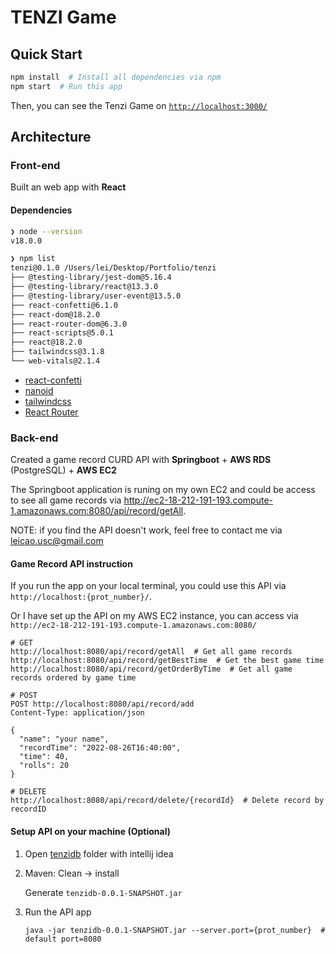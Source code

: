 # TENZI Game

## Quick Start
```bash
npm install  # Install all dependencies via npm 
npm start  # Run this app
```

Then, you can see the Tenzi Game on [`http://localhost:3000/`](http://localhost:3000/)

## Architecture

### Front-end

Built an web app with **React**

#### Dependencies

```bash
❯ node --version
v18.0.0

❯ npm list
tenzi@0.1.0 /Users/lei/Desktop/Portfolio/tenzi
├── @testing-library/jest-dom@5.16.4
├── @testing-library/react@13.3.0
├── @testing-library/user-event@13.5.0
├── react-confetti@6.1.0
├── react-dom@18.2.0
├── react-router-dom@6.3.0
├── react-scripts@5.0.1
├── react@18.2.0
├── tailwindcss@3.1.8
└── web-vitals@2.1.4
```

- [react-confetti](https://www.npmjs.com/package/react-confetti)
- [nanoid](https://www.npmjs.com/package/nanoid)
- [tailwindcss](https://tailwindcss.com/)
- [React Router](https://reactrouter.com/en/main)

### Back-end

Created a game record CURD API with **Springboot** + **AWS RDS** (PostgreSQL) + **AWS EC2**

The Springboot application is runing on my own EC2 and could be access to see all game records via http://ec2-18-212-191-193.compute-1.amazonaws.com:8080/api/record/getAll. 

NOTE: if you find the API doesn't work, feel free to contact me via [leicao.usc@gmail.com](mailto:leicao.usc@gmail.com)

#### Game Record API instruction

If you run the app on your local terminal, you could use this API via `http://localhost:{prot_number}/`.

Or I have set up the API on my AWS EC2 instance, you can access via `http://ec2-18-212-191-193.compute-1.amazonaws.com:8080/`

```shell
# GET
http://localhost:8080/api/record/getAll  # Get all game records
http://localhost:8080/api/record/getBestTime  # Get the best game time
http://localhost:8080/api/record/getOrderByTime  # Get all game records ordered by game time

# POST
POST http://localhost:8080/api/record/add
Content-Type: application/json

{
  "name": "your name",
  "recordTime": "2022-08-26T16:40:00",
  "time": 40,
  "rolls": 20
}

# DELETE
http://localhost:8080/api/record/delete/{recordId}  # Delete record by recordID
```

#### Setup API on your machine (Optional)

1. Open [tenzidb](./tenzidb/) folder with intellij idea

2. Maven: Clean -> install

 	Generate `tenzidb-0.0.1-SNAPSHOT.jar`

3. Run the API app

   ```shell
   java -jar tenzidb-0.0.1-SNAPSHOT.jar --server.port={prot_number}  # default port=8080
   ```

#### 